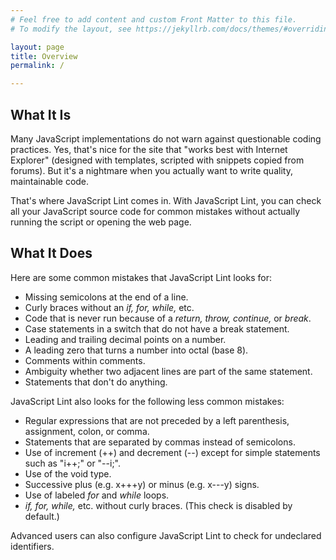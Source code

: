 ```yaml
---
# Feel free to add content and custom Front Matter to this file.
# To modify the layout, see https://jekyllrb.com/docs/themes/#overriding-theme-defaults

layout: page
title: Overview
permalink: /

---
```


## What It Is

Many JavaScript implementations do not warn against questionable coding practices. Yes, that's nice for the site that "works best with Internet Explorer" (designed with templates, scripted with snippets copied from forums). But it's a nightmare when you actually want to write quality, maintainable code.

That's where JavaScript Lint comes in. With JavaScript Lint, you can check all your JavaScript source code for common mistakes without actually running the script or opening the web page.

## What It Does
Here are some common mistakes that JavaScript Lint looks for:

* Missing semicolons at the end of a line.
* Curly braces without an *if, for, while,* etc.
* Code that is never run because of a *return, throw, continue,* or *break*.
* Case statements in a switch that do not have a break statement.
* Leading and trailing decimal points on a number.
* A leading zero that turns a number into octal (base 8).
* Comments within comments.
* Ambiguity whether two adjacent lines are part of the same statement.
* Statements that don't do anything.

JavaScript Lint also looks for the following less common mistakes:

* Regular expressions that are not preceded by a left parenthesis, assignment, colon, or comma.
* Statements that are separated by commas instead of semicolons.
* Use of increment (++) and decrement (--) except for simple statements such as "i++;" or "--i;".
* Use of the void type.
* Successive plus (e.g. x+++y) or minus (e.g. x---y) signs.
* Use of labeled *for* and *while* loops.
* *if, for, while,* etc. without curly braces. (This check is disabled by default.)

Advanced users can also configure JavaScript Lint to check for undeclared identifiers.

